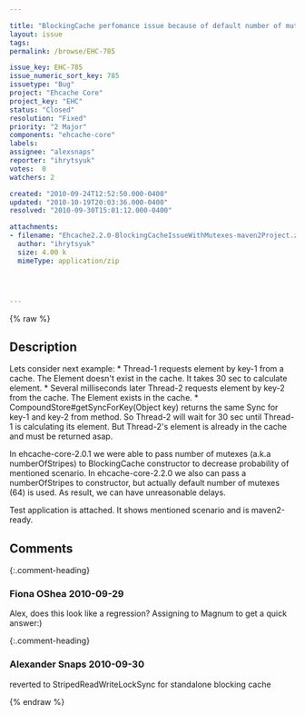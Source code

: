 ```yaml
---

title: "BlockingCache perfomance issue because of default number of mutexes"
layout: issue
tags: 
permalink: /browse/EHC-785

issue_key: EHC-785
issue_numeric_sort_key: 785
issuetype: "Bug"
project: "Ehcache Core"
project_key: "EHC"
status: "Closed"
resolution: "Fixed"
priority: "2 Major"
components: "ehcache-core"
labels: 
assignee: "alexsnaps"
reporter: "ihrytsyuk"
votes:  0
watchers: 2

created: "2010-09-24T12:52:50.000-0400"
updated: "2010-10-19T20:03:36.000-0400"
resolved: "2010-09-30T15:01:12.000-0400"

attachments:
- filename: "Ehcache2.2.0-BlockingCacheIssueWithMutexes-maven2Project.zip"
  author: "ihrytsyuk"
  size: 4.00 k
  mimeType: application/zip




---
```


{% raw %}

## Description

<div markdown="1" class="description">

Lets consider next example:
 \* Thread-1 requests element by key-1 from a cache. The Element doesn't exist in the cache. It takes 30 sec to calculate element.
 \* Several milliseconds later Thread-2 requests element by key-2 from the cache. The Element exists in the cache.
 \* CompoundStore#getSyncForKey(Object key) returns the same Sync for key-1 and key-2 from method.
So Thread-2 will wait for 30 sec until Thread-1 is calculating its element. But Thread-2's element is already in the cache and must be returned asap.

In ehcache-core-2.0.1 we were able to pass number of mutexes (a.k.a numberOfStripes) to BlockingCache constructor to decrease probability of mentioned scenario. In ehcache-core-2.2.0 we also can pass a numberOfStripes to constructor, but actually default number of mutexes (64) is used.
As result, we can have unreasonable delays.

Test application is attached. It shows mentioned scenario and is maven2-ready.

</div>

## Comments


{:.comment-heading}
### **Fiona OShea** <span class="date">2010-09-29</span>

<div markdown="1" class="comment">

Alex, does this look like a regression? Assigning to Magnum to get a quick answer:)

</div>


{:.comment-heading}
### **Alexander Snaps** <span class="date">2010-09-30</span>

<div markdown="1" class="comment">

reverted to StripedReadWriteLockSync for standalone blocking cache

</div>



{% endraw %}
